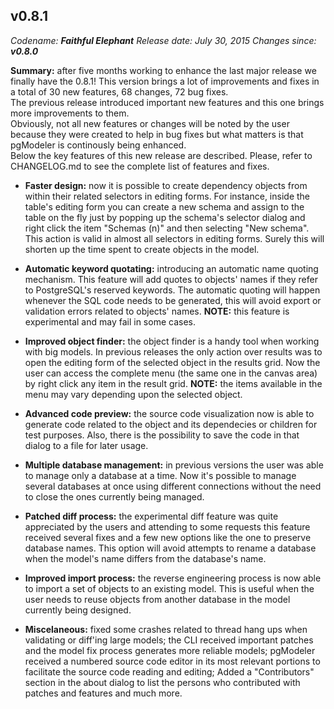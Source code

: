 v0.8.1
------
<em>Codename: <strong>Faithful Elephant</strong></em>
<em>Release date: July 30, 2015</em>
<em>Changes since: <strong>v0.8.0</strong></em><br/>

<strong>Summary:</strong> after five months working to enhance the last major release we finally have the 0.8.1! This version brings a lot of improvements and fixes in a total of 30 new features, 68 changes, 72 bug fixes.<br/>
The previous release introduced important new features and this one brings more improvements to them.<br/>
Obviously, not all new features or changes will be noted by the user because they were created to help in bug fixes but what matters is that pgModeler is continously being enhanced.<br/>
Below the key features of this new release are described. Please, refer to CHANGELOG.md to see the complete list of features and fixes.<br/>

* <strong>Faster design:</strong> now it is possible to create dependency objects from within their related selectors in editing forms. For instance, inside the table's editing form you can create a new schema and assign to the table on the fly just by popping up the schema's selector dialog and right click the item "Schemas (n)" and then selecting "New schema". This action is valid in almost all selectors in editing forms. Surely this will shorten up the time spent to create objects in the model.<br/>

* <strong>Automatic keyword quotating:</strong> introducing an automatic name quoting mechanism. This feature will add quotes to objects' names if they refer to PostgreSQL's reserved keywords. The automatic quoting will happen whenever the SQL code needs to be generated, this will avoid export or validation errors related to objects' names. <strong>NOTE:</strong> this feature is experimental and may fail in some cases.</br>

* <strong>Improved object finder:</strong> the object finder is a handy tool when working with big models. In previous releases the only action over results was to open the editing form of the selected object in the results grid. Now the user can access the complete menu (the same one in the canvas area) by right click any item in the result grid. <strong>NOTE:</strong> the items available in the menu may vary depending upon the selected object.<br/>

* <strong>Advanced code preview:</strong> the source code visualization now is able to generate code related to the object and its dependecies or children for test purposes. Also, there is the possibility to save the code in that dialog to a file for later usage.<br/>

* <strong>Multiple database management:</strong> in previous versions the user was able to manage only a database at a time. Now it's possible to manage several databases at once using different connections without the need to close the ones currently being managed.<br/>

* <strong>Patched diff process:</strong> the experimental diff feature was quite appreciated by the users and attending to some requests this feature received several fixes and a few new options like the one to preserve database names. This option will avoid attempts to rename a database when the model's name differs from the database's name.<br/>

* <strong>Improved import process:</strong> the reverse engineering process is now able to import a set of objects to an existing model. This is useful when the user needs to reuse objects from another database in the model currently being designed.<br/>

* <strong>Miscelaneous:</strong> fixed some crashes related to thread hang ups when validating or diff'ing large models; the CLI received important patches and the model fix process generates more reliable models; pgModeler received a numbered source code editor in its most relevant portions to facilitate the source code reading and editing; Added a "Contributors" section in the about dialog to list the persons who contributed with patches and features and much more.<br/>
